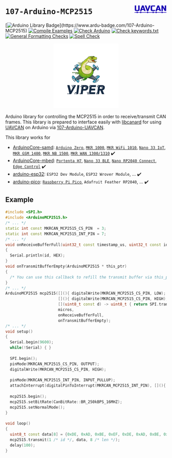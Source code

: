 <a href="https://uavcan.org/"><img align="right" src="https://raw.githubusercontent.com/107-systems/.github/main/logo/uavcan.svg" width="20%"></a>
`107-Arduino-MCP2515`
=====================
[![Arduino Library Badge](https://www.ardu-badge.com/badge/107-Arduino-MCP2515.svg?)](https://www.ardu-badge.com/107-Arduino-MCP2515)
[![Compile Examples](https://github.com/107-systems/107-Arduino-MCP2515/workflows/Compile%20Examples/badge.svg)](https://github.com/107-systems/107-Arduino-MCP2515/actions?workflow=Compile+Examples)
[![Check Arduino](https://github.com/107-systems/107-Arduino-MCP2515/actions/workflows/check-arduino.yml/badge.svg)](https://github.com/107-systems/107-Arduino-MCP2515/actions/workflows/check-arduino.yml)
[![Check keywords.txt](https://github.com/107-systems/107-Arduino-MCP2515/actions/workflows/check-keywords-txt.yml/badge.svg)](https://github.com/107-systems/107-Arduino-MCP2515/actions/workflows/check-keywords-txt.yml)
[![General Formatting Checks](https://github.com/107-systems/107-Arduino-MCP2515/workflows/General%20Formatting%20Checks/badge.svg)](https://github.com/107-systems/107-Arduino-MCP2515/actions?workflow=General+Formatting+Checks)
[![Spell Check](https://github.com/107-systems/107-Arduino-MCP2515/workflows/Spell%20Check/badge.svg)](https://github.com/107-systems/107-Arduino-MCP2515/actions?workflow=Spell+Check)

<p align="center">
  <a href="https://github.com/107-systems/Viper-Firmware"><img src="https://github.com/107-systems/.github/raw/main/logo/viper.jpg" width="40%"></a>
</p>

Arduino library for controlling the MCP2515 in order to receive/transmit CAN frames. This library is prepared to interface easily with [libcanard](https://github.com/UAVCAN/libcanard) for using [UAVCAN](https://uavcan.org/) on Arduino via [107-Arduino-UAVCAN](https://github.com/107-systems/107-Arduino-UAVCAN).

This library works for
* [ArduinoCore-samd](https://github.com/arduino/ArduinoCore-samd): [`Arduino Zero`](https://store.arduino.cc/arduino-zero), [`MKR 1000`](https://store.arduino.cc/arduino-mkr1000-wifi), [`MKR WiFi 1010`](https://store.arduino.cc/arduino-mkr-wifi-1010), [`Nano 33 IoT`](https://store.arduino.cc/arduino-nano-33-iot), [`MKR GSM 1400`](https://store.arduino.cc/arduino-mkr-gsm-1400-1415), [`MKR NB 1500`](https://store.arduino.cc/arduino-mkr-nb-1500-1413), [`MKR WAN 1300/1310`](https://store.arduino.cc/mkr-wan-1310) :heavy_check_mark:
* [ArduinoCore-mbed](https://github.com/arduino/ArduinoCore-mbed): [`Portenta H7`](https://store.arduino.cc/portenta-h7), [`Nano 33 BLE`](https://store.arduino.cc/arduino-nano-33-ble), [`Nano RP2040 Connect`](https://store.arduino.cc/nano-rp2040-connect), [`Edge Control`](https://store.arduino.cc/edge-control) :heavy_check_mark:
* [arduino-esp32](https://github.com/espressif/arduino-esp32): `ESP32 Dev Module`, `ESP32 Wrover Module`, ... :heavy_check_mark:
* [arduino-pico](https://github.com/earlephilhower/arduino-pico): [`Raspberry Pi Pico`](https://www.raspberrypi.org/products/raspberry-pi-pico), `Adafruit Feather RP2040`, ... :heavy_check_mark:

## Example
```C++
#include <SPI.h>
#include <ArduinoMCP2515.h>
/* ... */
static int const MKRCAN_MCP2515_CS_PIN  = 3;
static int const MKRCAN_MCP2515_INT_PIN = 7;
/* ... */
void onReceiveBufferFull(uint32_t const timestamp_us, uint32_t const id, uint8_t const * data, uint8_t const len)
{
  Serial.println(id, HEX);
}
void onTransmitBufferEmpty(ArduinoMCP2515 * this_ptr)
{
  /* You can use this callback to refill the transmit buffer via this_ptr->transmit(...) */
}
/* ... */
ArduinoMCP2515 mcp2515([](){ digitalWrite(MKRCAN_MCP2515_CS_PIN, LOW); },
                       [](){ digitalWrite(MKRCAN_MCP2515_CS_PIN, HIGH); },
                       [](uint8_t const d) -> uint8_t { return SPI.transfer(d); },
                       micros,
                       onReceiveBufferFull,
                       onTransmitBufferEmpty);
/* ... */
void setup()
{
  Serial.begin(9600);
  while(!Serial) { }

  SPI.begin();
  pinMode(MKRCAN_MCP2515_CS_PIN, OUTPUT);
  digitalWrite(MKRCAN_MCP2515_CS_PIN, HIGH);

  pinMode(MKRCAN_MCP2515_INT_PIN, INPUT_PULLUP);
  attachInterrupt(digitalPinToInterrupt(MKRCAN_MCP2515_INT_PIN), [](){ mcp2515.onExternalEventHandler(); }, FALLING);

  mcp2515.begin();
  mcp2515.setBitRate(CanBitRate::BR_250kBPS_16MHZ);
  mcp2515.setNormalMode();
}

void loop()
{
  uint8_t const data[8] = {0xDE, 0xAD, 0xBE, 0xEF, 0xDE, 0xAD, 0xBE, 0xEF};
  mcp2515.transmit(1 /* id */, data, 8 /* len */);
  delay(100);
}
```
